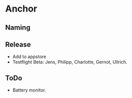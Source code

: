 # Anchor


## Naming


## Release

- Add to appstore
- Testflight Beta: Jens, Philipp, Charlotte, Gernot, Ullrich.

## ToDo

- Battery monitor.

